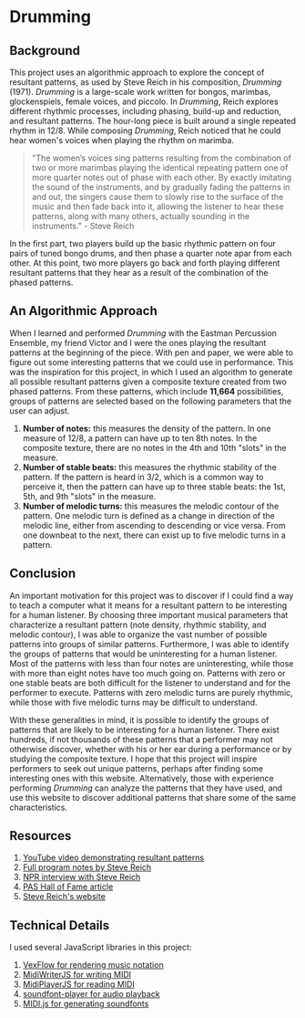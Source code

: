 # Drumming

## Background

This project uses an algorithmic approach to explore the concept of resultant patterns, as used by Steve Reich in his composition, *Drumming* (1971). *Drumming* is a large-scale work written for bongos, marimbas, glockenspiels, female voices, and piccolo. In *Drumming*, Reich explores different rhythmic processes, including phasing, build-up and reduction, and resultant patterns. The hour-long piece is built around a single repeated rhythm in 12/8. While composing *Drumming*, Reich noticed that he could hear women's voices when playing the rhythm on marimba.

> "The women’s voices sing patterns resulting from the combination of two or more marimbas playing the identical repeating pattern one of more quarter notes out of phase with each other. By exactly imitating the sound of the instruments, and by gradually fading the patterns in and out, the singers cause them to slowly rise to the surface of the music and then fade back into it, allowing the listener to hear these patterns, along with many others, actually sounding in the instruments." - Steve Reich

In the first part, two players build up the basic rhythmic pattern on four pairs of tuned bongo drums, and then phase a quarter note apar from each other. At this point, two more players go back and forth playing different resultant patterns that they hear as a result of the combination of the phased patterns.

## An Algorithmic Approach

When I learned and performed *Drumming* with the Eastman Percussion Ensemble, my friend Victor and I were the ones playing the resultant patterns at the beginning of the piece. With pen and paper, we were able to figure out some interesting patterns that we could use in performance. This was the inspiration for this project, in which I used an algorithm to generate all possible resultant patterns given a composite texture created from two phased patterns. From these patterns, which include **11,664** possibilities, groups of patterns are selected based on the following parameters that the user can adjust.
1. **Number of notes:** this measures the density of the pattern. In one measure of 12/8, a pattern can have up to ten 8th notes. In the composite texture, there are no notes in the 4th and 10th "slots" in the measure.
2. **Number of stable beats:** this measures the rhythmic stability of the pattern. If the pattern is heard in 3/2, which is a common way to perceive it, then the pattern can have up to three stable beats: the 1st, 5th, and 9th "slots" in the measure.
3. **Number of melodic turns:** this measures the melodic contour of the pattern. One melodic turn is defined as a change in direction of the melodic line, either from ascending to descending or vice versa. From one downbeat to the next, there can exist up to five melodic turns in a pattern.

## Conclusion

An important motivation for this project was to discover if I could find a way to teach a computer what it means for a resultant pattern to be interesting for a human listener. By choosing three important musical parameters that characterize a resultant pattern (note density, rhythmic stability, and melodic contour), I was able to organize the vast number of possible patterns into groups of similar patterns. Furthermore, I was able to identify the groups of patterns that would be uninteresting for a human listener. Most of the patterns with less than four notes are uninteresting, while those with more than eight notes have too much going on. Patterns with zero or one stable beats are both difficult for the listener to understand and for the performer to execute. Patterns with zero melodic turns are purely rhythmic, while those with five melodic turns may be difficult to understand.

With these generalities in mind, it is possible to identify the groups of patterns that are likely to be interesting for a human listener. There exist hundreds, if not thousands of these patterns that a performer may not otherwise discover, whether with his or her ear during a performance or by studying the composite texture. I hope that this project will inspire performers to seek out unique patterns, perhaps after finding some interesting ones with this website. Alternatively, those with experience performing *Drumming* can analyze the patterns that they have used, and use this website to discover additional patterns that share some of the same characteristics.

## Resources

1. [YouTube video demonstrating resultant patterns](https://youtu.be/cA3rkCLz0_o?t=221)
2. [Full program notes by Steve Reich](https://www.boosey.com/cr/music/Steve-Reich-Drumming/1374)
3. [NPR interview with Steve Reich](https://www.npr.org/2000/07/17/1079628/drumming?fbclid=IwAR2At5BU6ySeTyGwDPZ-hKOr1Tb-wE4dyzwd3oFRq9Z-DSrDqmYwDiuOGAE)
4. [PAS Hall of Fame article](https://www.pas.org/about/hall-of-fame/steve-reich)
5. [Steve Reich's website](https://www.stevereich.com/)

## Technical Details

I used several JavaScript libraries in this project:
1. [VexFlow for rendering music notation](https://github.com/0xfe/vexflow)
2. [MidiWriterJS for writing MIDI](https://github.com/grimmdude/MidiWriterJS)
3. [MidiPlayerJS for reading MIDI](https://github.com/grimmdude/MidiPlayerJS)
4. [soundfont-player for audio playback](https://github.com/danigb/soundfont-player)
5. [MIDI.js for generating soundfonts](https://github.com/mudcube/MIDI.js)

